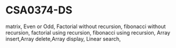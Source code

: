# CSA0374-DS
matrix,
Even or Odd,
Factorial without recursion,
fibonacci without recursion,
factorial using recursion,
fibonacci using recursion,
Array insert,Array delete,Array display,
Linear search,

